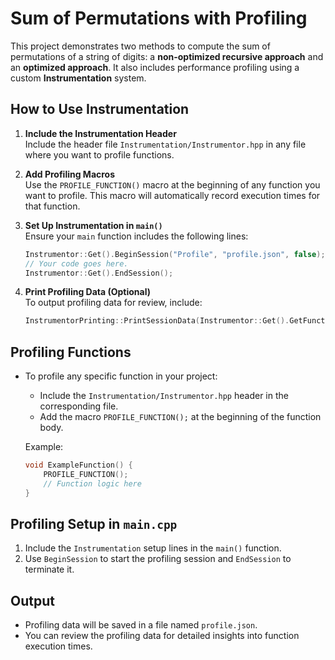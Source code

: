 # Sum of Permutations with Profiling

This project demonstrates two methods to compute the sum of permutations of a string of digits: a **non-optimized recursive approach** and an **optimized approach**. It also includes performance profiling using a custom **Instrumentation** system.

## How to Use Instrumentation

1. **Include the Instrumentation Header**  
   Include the header file `Instrumentation/Instrumentor.hpp` in any file where you want to profile functions.

2. **Add Profiling Macros**  
   Use the `PROFILE_FUNCTION()` macro at the beginning of any function you want to profile. This macro will automatically record execution times for that function.

3. **Set Up Instrumentation in `main()`**  
   Ensure your `main` function includes the following lines:
   ```cpp
   Instrumentor::Get().BeginSession("Profile", "profile.json", false);
   // Your code goes here.
   Instrumentor::Get().EndSession();
   ```

4. **Print Profiling Data (Optional)**  
   To output profiling data for review, include:
   ```cpp
   InstrumentorPrinting::PrintSessionData(Instrumentor::Get().GetFunctionTimes(), Instrumentor::Get().GetRuntime());
   ```

## Profiling Functions

- To profile any specific function in your project:
  - Include the `Instrumentation/Instrumentor.hpp` header in the corresponding file.
  - Add the macro `PROFILE_FUNCTION();` at the beginning of the function body.

  Example:
  ```cpp
  void ExampleFunction() {
      PROFILE_FUNCTION();
      // Function logic here
  }
  ```

## Profiling Setup in `main.cpp`

1. Include the `Instrumentation` setup lines in the `main()` function.
2. Use `BeginSession` to start the profiling session and `EndSession` to terminate it.

## Output

- Profiling data will be saved in a file named `profile.json`.
- You can review the profiling data for detailed insights into function execution times.
